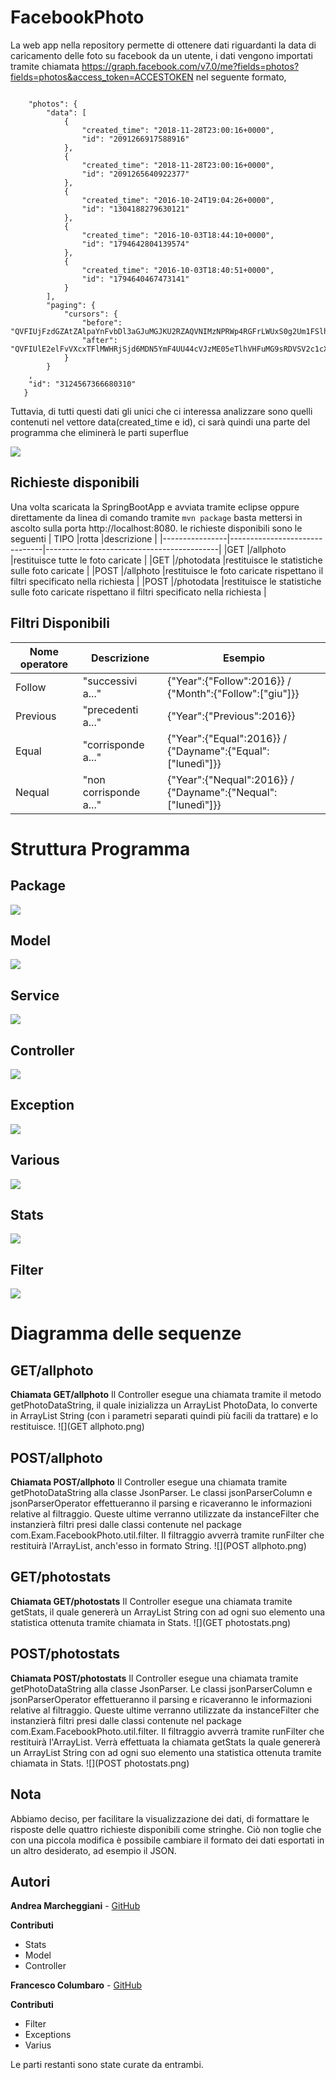 # FacebookPhoto
La web app nella repository permette di ottenere dati riguardanti la data di caricamento delle foto su facebook da un utente, i dati vengono importati tramite chiamata https://graph.facebook.com/v7.0/me?fields=photos?fields=photos&access_token=ACCESTOKEN nel seguente formato, 
```

    "photos": {
        "data": [
            {
                "created_time": "2018-11-28T23:00:16+0000",
                "id": "2091266917588916"
            },
            {
                "created_time": "2018-11-28T23:00:16+0000",
                "id": "2091265640922377"
            },
            {
                "created_time": "2016-10-24T19:04:26+0000",
                "id": "1304188279630121"
            },
            {
                "created_time": "2016-10-03T18:44:10+0000",
                "id": "1794642804139574"
            },
            {
                "created_time": "2016-10-03T18:40:51+0000",
                "id": "1794640467473141"
            }
        ],
        "paging": {
            "cursors": {
                "before": "QVFIUjFzdGZAtZAlpaYnFvbDl3aGJuMGJKU2RZAQVNIMzNPRWp4RGFrLWUxS0g2Um1FSlhKSm4tQUdManRWejBMVGlCVkxEUm9sQW1jYUprQ1hUY1BvRTY0SkZAB",
                "after": "QVFIUlE2elFvVXcxTFlMWHRjSjd6MDN5YmF4UU44cVJzME05eTlhVHFuMG9sRDVSV2c1cXB1ak12Q3J3WWliS096V1BNY2dlVFNvSFpBTUN4R1VkR1dmWXl3"
            }
        }
    ,
    "id": "3124567366680310"
   }
   ```
 Tuttavia, di tutti questi dati gli unici che ci interessa analizzare sono quelli contenuti nel vettore data(created_time e id), ci sarà quindi una parte del programma che eliminerà le parti superflue 
 
![](primografico.png)

## Richieste disponibili 
Una volta scaricata la SpringBootApp e avviata tramite eclipse oppure direttamente da linea di comando tramite `mvn package` basta mettersi in ascolto sulla porta http://localhost:8080.
le richieste disponibili sono le seguenti 
|    TIPO        |rotta                          |descrizione                                |
|----------------|-------------------------------|-------------------------------------------|
|GET             |/allphoto                     |restituisce tutte le foto caricate            |
|GET             |/photodata                          |restituisce le statistiche sulle foto caricate                |
|POST            |/allphoto                          |restituisce le foto caricate  rispettano il filtri specificato nella richiesta                                     |
|POST            |/photodata      |restituisce le statistiche sulle foto caricate rispettano il filtri specificato nella richiesta  |

## Filtri Disponibili 
| Nome operatore | Descrizione                                |Esempio                                     |
|----------------|--------------------------------------------|--------------------------------------------|
|Follow          |"successivi a..."                           |{"Year":{"Follow":2016}} / {"Month":{"Follow":["giu"]}} |
|Previous        |"precedenti a..."                           |{"Year":{"Previous":2016}}    |
|Equal           |"corrisponde a..."                          |{"Year":{"Equal":2016}} / {"Dayname":{"Equal":["lunedì"]}}|
|Nequal          |"non corrisponde a..."                      |{"Year":{"Nequal":2016}} / {"Dayname":{"Nequal":["lunedì"]}}     |

# Struttura Programma 
## Package 
![](Secondografico.png)
## Model
![](model.png)
## Service
![](service.png)
## Controller
![](Controller.png)
## Exception
![](Exceptions.png)
## Various
![](various.png)
## Stats
![](Stats.png)
## Filter
![](filter.png)
# Diagramma delle sequenze
## GET/allphoto
**Chiamata GET/allphoto** Il Controller esegue una chiamata tramite il metodo getPhotoDataString, il quale
inizializza un ArrayList PhotoData, lo converte in ArrayList String (con i parametri separati quindi più facili
da trattare) e lo restituisce.
![](GET allphoto.png)
## POST/allphoto
**Chiamata POST/allphoto** Il Controller esegue una chiamata tramite getPhotoDataString alla classe JsonParser.
Le classi jsonParserColumn e jsonParserOperator effettueranno il parsing e ricaveranno le informazioni
relative al filtraggio. Queste ultime verranno utilizzate da instanceFilter che instanzierà filtri 
presi dalle classi contenute nel package com.Exam.FacebookPhoto.util.filter. Il filtraggio avverrà tramite
runFilter che restituirà l'ArrayList, anch'esso in formato String.
![](POST allphoto.png)
## GET/photostats
**Chiamata GET/photostats** Il Controller esegue una chiamata tramite getStats, il quale genererà un
ArrayList String con ad ogni suo elemento una statistica ottenuta tramite chiamata in Stats.
![](GET photostats.png)
## POST/photostats
**Chiamata POST/photostats** Il Controller esegue una chiamata tramite getPhotoDataString alla classe JsonParser.
Le classi jsonParserColumn e jsonParserOperator effettueranno il parsing e ricaveranno le informazioni
relative al filtraggio. Queste ultime verranno utilizzate da instanceFilter che instanzierà filtri 
presi dalle classi contenute nel package com.Exam.FacebookPhoto.util.filter. Il filtraggio avverrà tramite
runFilter che restituirà l'ArrayList. Verrà effettuata la chiamata getStats la quale genererà un ArrayList String
con ad ogni suo elemento una statistica ottenuta tramite chiamata in Stats.
![](POST photostats.png)
## Nota
Abbiamo deciso, per facilitare la visualizzazione dei dati, di formattare le risposte delle quattro richieste disponibili come stringhe. Ciò non toglie che con
una piccola modifica è possibile cambiare il formato dei dati esportati in un altro desiderato, ad esempio il JSON.
## Autori
**Andrea Marcheggiani** - [GitHub](https://github.com/Coccia97)

**Contributi** 
* Stats
* Model
* Controller

**Francesco Columbaro** - [GitHub](https://github.com/FrancescoColumb)

**Contributi** 
* Filter
* Exceptions
* Varius

Le parti restanti sono state curate da entrambi.


